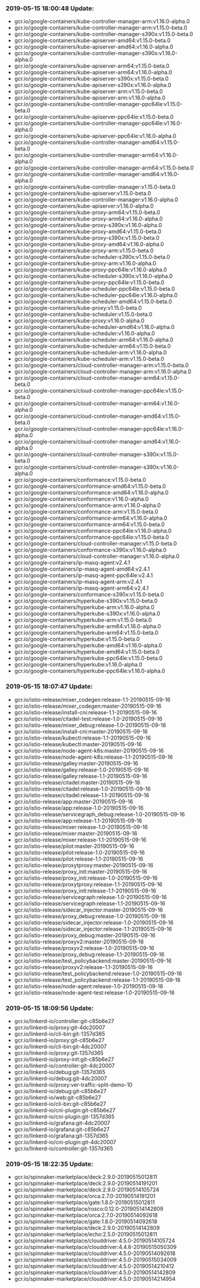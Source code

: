 ### 2019-05-15 18:00:48 Update:

- gcr.io/google-containers/kube-controller-manager-arm:v1.16.0-alpha.0
- gcr.io/google-containers/kube-controller-manager-arm:v1.15.0-beta.0
- gcr.io/google-containers/kube-controller-manager-s390x:v1.15.0-beta.0
- gcr.io/google-containers/kube-apiserver-amd64:v1.15.0-beta.0
- gcr.io/google-containers/kube-apiserver-amd64:v1.16.0-alpha.0
- gcr.io/google-containers/kube-controller-manager-s390x:v1.16.0-alpha.0
- gcr.io/google-containers/kube-apiserver-arm64:v1.15.0-beta.0
- gcr.io/google-containers/kube-apiserver-arm64:v1.16.0-alpha.0
- gcr.io/google-containers/kube-apiserver-s390x:v1.15.0-beta.0
- gcr.io/google-containers/kube-apiserver-s390x:v1.16.0-alpha.0
- gcr.io/google-containers/kube-apiserver-arm:v1.15.0-beta.0
- gcr.io/google-containers/kube-apiserver-arm:v1.16.0-alpha.0
- gcr.io/google-containers/kube-controller-manager-ppc64le:v1.15.0-beta.0
- gcr.io/google-containers/kube-apiserver-ppc64le:v1.15.0-beta.0
- gcr.io/google-containers/kube-controller-manager-ppc64le:v1.16.0-alpha.0
- gcr.io/google-containers/kube-apiserver-ppc64le:v1.16.0-alpha.0
- gcr.io/google-containers/kube-controller-manager-amd64:v1.15.0-beta.0
- gcr.io/google-containers/kube-controller-manager-arm64:v1.16.0-alpha.0
- gcr.io/google-containers/kube-controller-manager-arm64:v1.15.0-beta.0
- gcr.io/google-containers/kube-controller-manager-amd64:v1.16.0-alpha.0
- gcr.io/google-containers/kube-controller-manager:v1.15.0-beta.0
- gcr.io/google-containers/kube-apiserver:v1.15.0-beta.0
- gcr.io/google-containers/kube-controller-manager:v1.16.0-alpha.0
- gcr.io/google-containers/kube-apiserver:v1.16.0-alpha.0
- gcr.io/google-containers/kube-proxy-arm64:v1.15.0-beta.0
- gcr.io/google-containers/kube-proxy-arm64:v1.16.0-alpha.0
- gcr.io/google-containers/kube-proxy-s390x:v1.16.0-alpha.0
- gcr.io/google-containers/kube-proxy-amd64:v1.15.0-beta.0
- gcr.io/google-containers/kube-proxy-s390x:v1.15.0-beta.0
- gcr.io/google-containers/kube-proxy-amd64:v1.16.0-alpha.0
- gcr.io/google-containers/kube-proxy-arm:v1.15.0-beta.0
- gcr.io/google-containers/kube-scheduler-s390x:v1.15.0-beta.0
- gcr.io/google-containers/kube-proxy-arm:v1.16.0-alpha.0
- gcr.io/google-containers/kube-proxy-ppc64le:v1.16.0-alpha.0
- gcr.io/google-containers/kube-scheduler-s390x:v1.16.0-alpha.0
- gcr.io/google-containers/kube-proxy-ppc64le:v1.15.0-beta.0
- gcr.io/google-containers/kube-scheduler-ppc64le:v1.15.0-beta.0
- gcr.io/google-containers/kube-scheduler-ppc64le:v1.16.0-alpha.0
- gcr.io/google-containers/kube-scheduler-amd64:v1.15.0-beta.0
- gcr.io/google-containers/kube-proxy:v1.15.0-beta.0
- gcr.io/google-containers/kube-scheduler:v1.15.0-beta.0
- gcr.io/google-containers/kube-proxy:v1.16.0-alpha.0
- gcr.io/google-containers/kube-scheduler-amd64:v1.16.0-alpha.0
- gcr.io/google-containers/kube-scheduler:v1.16.0-alpha.0
- gcr.io/google-containers/kube-scheduler-arm64:v1.16.0-alpha.0
- gcr.io/google-containers/kube-scheduler-arm64:v1.15.0-beta.0
- gcr.io/google-containers/kube-scheduler-arm:v1.16.0-alpha.0
- gcr.io/google-containers/kube-scheduler-arm:v1.15.0-beta.0
- gcr.io/google-containers/cloud-controller-manager-arm:v1.15.0-beta.0
- gcr.io/google-containers/cloud-controller-manager-arm:v1.16.0-alpha.0
- gcr.io/google-containers/cloud-controller-manager-arm64:v1.15.0-beta.0
- gcr.io/google-containers/cloud-controller-manager-ppc64le:v1.15.0-beta.0
- gcr.io/google-containers/cloud-controller-manager-arm64:v1.16.0-alpha.0
- gcr.io/google-containers/cloud-controller-manager-amd64:v1.15.0-beta.0
- gcr.io/google-containers/cloud-controller-manager-ppc64le:v1.16.0-alpha.0
- gcr.io/google-containers/cloud-controller-manager-amd64:v1.16.0-alpha.0
- gcr.io/google-containers/cloud-controller-manager-s390x:v1.15.0-beta.0
- gcr.io/google-containers/cloud-controller-manager-s390x:v1.16.0-alpha.0
- gcr.io/google-containers/conformance:v1.15.0-beta.0
- gcr.io/google-containers/conformance-amd64:v1.15.0-beta.0
- gcr.io/google-containers/conformance-amd64:v1.16.0-alpha.0
- gcr.io/google-containers/conformance:v1.16.0-alpha.0
- gcr.io/google-containers/conformance-arm:v1.16.0-alpha.0
- gcr.io/google-containers/conformance-arm:v1.15.0-beta.0
- gcr.io/google-containers/conformance-arm64:v1.16.0-alpha.0
- gcr.io/google-containers/conformance-arm64:v1.15.0-beta.0
- gcr.io/google-containers/conformance-ppc64le:v1.16.0-alpha.0
- gcr.io/google-containers/conformance-ppc64le:v1.15.0-beta.0
- gcr.io/google-containers/cloud-controller-manager:v1.15.0-beta.0
- gcr.io/google-containers/conformance-s390x:v1.16.0-alpha.0
- gcr.io/google-containers/cloud-controller-manager:v1.16.0-alpha.0
- gcr.io/google-containers/ip-masq-agent:v2.4.1
- gcr.io/google-containers/ip-masq-agent-amd64:v2.4.1
- gcr.io/google-containers/ip-masq-agent-ppc64le:v2.4.1
- gcr.io/google-containers/ip-masq-agent-arm:v2.4.1
- gcr.io/google-containers/ip-masq-agent-arm64:v2.4.1
- gcr.io/google-containers/conformance-s390x:v1.15.0-beta.0
- gcr.io/google-containers/hyperkube-s390x:v1.15.0-beta.0
- gcr.io/google-containers/hyperkube-arm:v1.16.0-alpha.0
- gcr.io/google-containers/hyperkube-s390x:v1.16.0-alpha.0
- gcr.io/google-containers/hyperkube-arm:v1.15.0-beta.0
- gcr.io/google-containers/hyperkube-arm64:v1.16.0-alpha.0
- gcr.io/google-containers/hyperkube-arm64:v1.15.0-beta.0
- gcr.io/google-containers/hyperkube:v1.15.0-beta.0
- gcr.io/google-containers/hyperkube-amd64:v1.16.0-alpha.0
- gcr.io/google-containers/hyperkube-amd64:v1.15.0-beta.0
- gcr.io/google-containers/hyperkube-ppc64le:v1.15.0-beta.0
- gcr.io/google-containers/hyperkube:v1.16.0-alpha.0
- gcr.io/google-containers/hyperkube-ppc64le:v1.16.0-alpha.0
### 2019-05-15 18:07:47 Update:

- gcr.io/istio-release/mixer_codegen:release-1.1-20190515-09-16
- gcr.io/istio-release/mixer_codegen:master-20190515-09-16
- gcr.io/istio-release/install-cni:release-1.1-20190515-09-16
- gcr.io/istio-release/citadel-test:release-1.0-20190515-09-16
- gcr.io/istio-release/mixer_debug:release-1.0-20190515-09-16
- gcr.io/istio-release/install-cni:master-20190515-09-16
- gcr.io/istio-release/kubectl:release-1.1-20190515-09-16
- gcr.io/istio-release/kubectl:master-20190515-09-16
- gcr.io/istio-release/node-agent-k8s:master-20190515-09-16
- gcr.io/istio-release/node-agent-k8s:release-1.1-20190515-09-16
- gcr.io/istio-release/galley:master-20190515-09-16
- gcr.io/istio-release/galley:release-1.0-20190515-09-16
- gcr.io/istio-release/galley:release-1.1-20190515-09-16
- gcr.io/istio-release/citadel:master-20190515-09-16
- gcr.io/istio-release/citadel:release-1.0-20190515-09-16
- gcr.io/istio-release/citadel:release-1.1-20190515-09-16
- gcr.io/istio-release/app:master-20190515-09-16
- gcr.io/istio-release/app:release-1.0-20190515-09-16
- gcr.io/istio-release/servicegraph_debug:release-1.0-20190515-09-16
- gcr.io/istio-release/app:release-1.1-20190515-09-16
- gcr.io/istio-release/mixer:release-1.0-20190515-09-16
- gcr.io/istio-release/mixer:master-20190515-09-16
- gcr.io/istio-release/mixer:release-1.1-20190515-09-16
- gcr.io/istio-release/pilot:master-20190515-09-16
- gcr.io/istio-release/pilot:release-1.0-20190515-09-16
- gcr.io/istio-release/pilot:release-1.1-20190515-09-16
- gcr.io/istio-release/proxytproxy:master-20190515-09-16
- gcr.io/istio-release/proxy_init:master-20190515-09-16
- gcr.io/istio-release/proxy_init:release-1.0-20190515-09-16
- gcr.io/istio-release/proxytproxy:release-1.1-20190515-09-16
- gcr.io/istio-release/proxy_init:release-1.1-20190515-09-16
- gcr.io/istio-release/servicegraph:release-1.0-20190515-09-16
- gcr.io/istio-release/servicegraph:release-1.1-20190515-09-16
- gcr.io/istio-release/sidecar_injector:master-20190515-09-16
- gcr.io/istio-release/proxy_debug:release-1.0-20190515-09-16
- gcr.io/istio-release/sidecar_injector:release-1.0-20190515-09-16
- gcr.io/istio-release/sidecar_injector:release-1.1-20190515-09-16
- gcr.io/istio-release/proxy_debug:master-20190515-09-16
- gcr.io/istio-release/proxyv2:master-20190515-09-16
- gcr.io/istio-release/proxyv2:release-1.0-20190515-09-16
- gcr.io/istio-release/proxy_debug:release-1.1-20190515-09-16
- gcr.io/istio-release/test_policybackend:master-20190515-09-16
- gcr.io/istio-release/proxyv2:release-1.1-20190515-09-16
- gcr.io/istio-release/test_policybackend:release-1.0-20190515-09-16
- gcr.io/istio-release/test_policybackend:release-1.1-20190515-09-16
- gcr.io/istio-release/node-agent:release-1.0-20190515-09-16
- gcr.io/istio-release/node-agent-test:release-1.0-20190515-09-16
### 2019-05-15 18:09:56 Update:

- gcr.io/linkerd-io/controller:git-c85b6e27
- gcr.io/linkerd-io/proxy:git-4dc20007
- gcr.io/linkerd-io/cli-bin:git-1357d365
- gcr.io/linkerd-io/proxy:git-c85b6e27
- gcr.io/linkerd-io/cli-bin:git-4dc20007
- gcr.io/linkerd-io/proxy:git-1357d365
- gcr.io/linkerd-io/proxy-init:git-c85b6e27
- gcr.io/linkerd-io/controller:git-4dc20007
- gcr.io/linkerd-io/debug:git-1357d365
- gcr.io/linkerd-io/debug:git-4dc20007
- gcr.io/linkerd-io/proxy:ver-traffic-split-demo-10
- gcr.io/linkerd-io/debug:git-c85b6e27
- gcr.io/linkerd-io/web:git-c85b6e27
- gcr.io/linkerd-io/cli-bin:git-c85b6e27
- gcr.io/linkerd-io/cni-plugin:git-c85b6e27
- gcr.io/linkerd-io/cni-plugin:git-1357d365
- gcr.io/linkerd-io/grafana:git-4dc20007
- gcr.io/linkerd-io/grafana:git-c85b6e27
- gcr.io/linkerd-io/grafana:git-1357d365
- gcr.io/linkerd-io/cni-plugin:git-4dc20007
- gcr.io/linkerd-io/controller:git-1357d365
### 2019-05-15 18:22:35 Update:

- gcr.io/spinnaker-marketplace/deck:2.9.0-20190515012811
- gcr.io/spinnaker-marketplace/deck:2.9.0-20190514191201
- gcr.io/spinnaker-marketplace/deck:2.9.0-20190514105724
- gcr.io/spinnaker-marketplace/orca:2.7.0-20190514191201
- gcr.io/spinnaker-marketplace/gate:1.8.0-20190515012811
- gcr.io/spinnaker-marketplace/rosco:0.12.0-20190514142809
- gcr.io/spinnaker-marketplace/orca:2.7.0-20190514092618
- gcr.io/spinnaker-marketplace/gate:1.8.0-20190514092618
- gcr.io/spinnaker-marketplace/deck:2.9.0-20190514142809
- gcr.io/spinnaker-marketplace/echo:2.5.0-20190515012811
- gcr.io/spinnaker-marketplace/clouddriver:4.5.0-20190514105724
- gcr.io/spinnaker-marketplace/clouddriver:4.4.6-20190515050309
- gcr.io/spinnaker-marketplace/clouddriver:4.5.0-20190514092618
- gcr.io/spinnaker-marketplace/clouddriver:4.5.0-20190515034009
- gcr.io/spinnaker-marketplace/clouddriver:4.5.0-20190514210412
- gcr.io/spinnaker-marketplace/clouddriver:4.5.0-20190514142809
- gcr.io/spinnaker-marketplace/clouddriver:4.5.0-20190514214954
